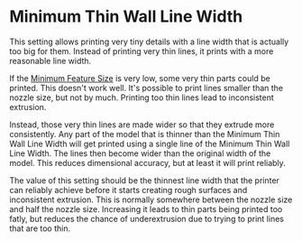 Minimum Thin Wall Line Width
====
This setting allows printing very tiny details with a line width that is actually too big for them. Instead of printing very thin lines, it prints with a more reasonable line width.

If the [Minimum Feature Size](min_feature_size.md) is very low, some very thin parts could be printed. This doesn't work well. It's possible to print lines smaller than the nozzle size, but not by much. Printing too thin lines lead to inconsistent extrusion.

Instead, those very thin lines are made wider so that they extrude more consistently. Any part of the model that is thinner than the Minimum Thin Wall Line Width will get printed using a single line of the Minimum Thin Wall Line Width. The lines then become wider than the original width of the model. This reduces dimensional accuracy, but at least it will print reliably.

The value of this setting should be the thinnest line width that the printer can reliably achieve before it starts creating rough surfaces and inconsistent extrusion. This is normally somewhere between the nozzle size and half the nozzle size. Increasing it leads to thin parts being printed too fatly, but reduces the chance of underextrusion due to trying to print lines that are too thin.